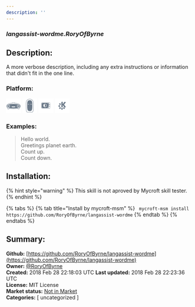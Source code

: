 ```yaml
---
description: ''
---
```


### _langassist-wordme.RoryOfByrne_  
## Description:  
A more verbose description, including any extra instructions or
information that didn't fit in the one line.  
  
  
### Platform:  
 ![Mark I](../.gitbook/assets/mark-1-icon.png)  ![Mark II](../.gitbook/assets/mark-2-icon.png)  ![Picroft](../.gitbook/assets/picroft-icon.png)  ![plasmoid](../.gitbook/assets/kde.png)   
### Examples:  
> Hello world.  
> Greetings planet earth.  
> Count up.  
> Count down.  
  
## Installation:  
{% hint style="warning" %}
This skill is not aproved by Mycroft skill tester.
{% endhint %}
    
{% tabs %}
{% tab title="Install by mycroft-msm" %}
``` mycroft-msm install https://github.com/RoryOfByrne/langassist-wordme```
{% endtab %}
  {% endtabs %}
    
## Summary:  
**Github:** [https://github.com/RoryOfByrne/langassist-wordme](https://github.com/RoryOfByrne/langassist-wordme)  
**Owner:** [@RoryOfByrne](https://github.com/RoryOfByrne)  
**Created:** 2018 Feb 28 22:18:03 UTC  **Last updated:** 2018 Feb 28 22:23:36 UTC  
**License:** MIT License  
**Market status:** [Not in Market](https://market.mycroft.ai/skill/)  
**Categories:** [ uncategorized ]   
